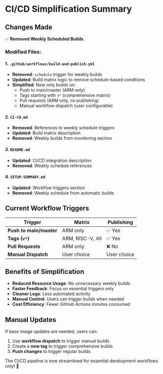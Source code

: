 # CI/CD Simplification Summary

## Changes Made

✅ **Removed Weekly Scheduled Builds**

### Modified Files:

#### 1. `.github/workflows/build-and-publish.yml`
- **Removed**: `schedule` trigger for weekly builds
- **Updated**: Build matrix logic to remove schedule-based conditions
- **Simplified**: Now only builds on:
  - Push to main/master (ARM only)
  - Tags starting with `v*` (comprehensive matrix)
  - Pull requests (ARM only, no publishing)
  - Manual workflow dispatch (user configurable)

#### 2. `CI-CD.md`
- **Removed**: References to weekly schedule triggers
- **Updated**: Build matrix description
- **Removed**: Weekly builds from monitoring section

#### 3. `README.md`
- **Updated**: CI/CD integration description
- **Removed**: Weekly schedule references

#### 4. `SETUP-SUMMARY.md`
- **Updated**: Workflow triggers section
- **Removed**: Weekly schedule from automatic builds

## Current Workflow Triggers

| Trigger | Matrix | Publishing |
|---------|--------|------------|
| **Push to main/master** | ARM only | ✅ Yes |
| **Tags (`v*`)** | ARM, RISC-V, All | ✅ Yes |
| **Pull Requests** | ARM only | ❌ No |
| **Manual Dispatch** | User choice | User choice |

## Benefits of Simplification

- **Reduced Resource Usage**: No unnecessary weekly builds
- **Faster Feedback**: Focus on essential triggers only
- **Cleaner Logs**: Less automated activity
- **Manual Control**: Users can trigger builds when needed
- **Cost Efficiency**: Fewer GitHub Actions minutes consumed

## Manual Updates

If base image updates are needed, users can:
1. Use **workflow dispatch** to trigger manual builds
2. Create a **new tag** to trigger comprehensive builds
3. **Push changes** to trigger regular builds

The CI/CD pipeline is now streamlined for essential development workflows only! 🎯
